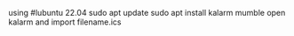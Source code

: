 using #lubuntu 22.04
sudo apt update
sudo apt install kalarm mumble 
open kalarm and import filename.ics 
